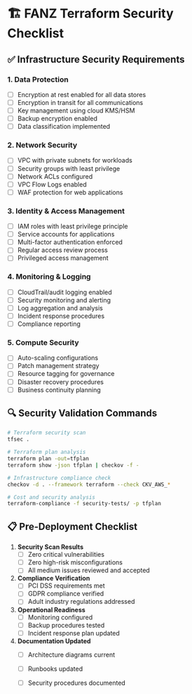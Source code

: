 # 🏗️ FANZ Terraform Security Checklist

## ✅ Infrastructure Security Requirements

### 1. Data Protection
- [ ] Encryption at rest enabled for all data stores
- [ ] Encryption in transit for all communications
- [ ] Key management using cloud KMS/HSM
- [ ] Backup encryption enabled
- [ ] Data classification implemented

### 2. Network Security
- [ ] VPC with private subnets for workloads
- [ ] Security groups with least privilege
- [ ] Network ACLs configured
- [ ] VPC Flow Logs enabled
- [ ] WAF protection for web applications

### 3. Identity & Access Management
- [ ] IAM roles with least privilege principle
- [ ] Service accounts for applications
- [ ] Multi-factor authentication enforced
- [ ] Regular access review process
- [ ] Privileged access management

### 4. Monitoring & Logging
- [ ] CloudTrail/audit logging enabled
- [ ] Security monitoring and alerting
- [ ] Log aggregation and analysis
- [ ] Incident response procedures
- [ ] Compliance reporting

### 5. Compute Security
- [ ] Auto-scaling configurations
- [ ] Patch management strategy
- [ ] Resource tagging for governance
- [ ] Disaster recovery procedures
- [ ] Business continuity planning

## 🔍 Security Validation Commands

```bash
# Terraform security scan
tfsec .

# Terraform plan analysis
terraform plan -out=tfplan
terraform show -json tfplan | checkov -f -

# Infrastructure compliance check
checkov -d . --framework terraform --check CKV_AWS_*

# Cost and security analysis
terraform-compliance -f security-tests/ -p tfplan
```

## 📋 Pre-Deployment Checklist

1. **Security Scan Results**
   - [ ] Zero critical vulnerabilities
   - [ ] Zero high-risk misconfigurations
   - [ ] All medium issues reviewed and accepted
   
2. **Compliance Verification**
   - [ ] PCI DSS requirements met
   - [ ] GDPR compliance verified
   - [ ] Adult industry regulations addressed
   
3. **Operational Readiness**
   - [ ] Monitoring configured
   - [ ] Backup procedures tested
   - [ ] Incident response plan updated
   
4. **Documentation Updated**
   - [ ] Architecture diagrams current
   - [ ] Runbooks updated
   - [ ] Security procedures documented

